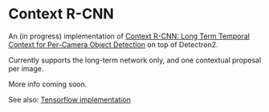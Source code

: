 # Context R-CNN

An (in progress) implementation of [Context R-CNN: Long Term Temporal Context for Per-Camera Object Detection](https://arxiv.org/abs/1912.03538) on top of Detectron2.

Currently supports the long-term network only, and one contextual proposal per image.

More info coming soon.

See also: [Tensorflow implementation](https://github.com/tensorflow/models/tree/master/research/object_detection)
